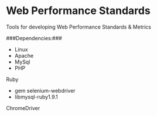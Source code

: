 Web Performance Standards
===============

Tools for developing Web Performance Standards &amp; Metrics

###Dependencies:###

* Linux
* Apache
* MySql
* PHP

Ruby

* gem selenium-webdriver
* libmysql-ruby1.9.1

ChromeDriver
